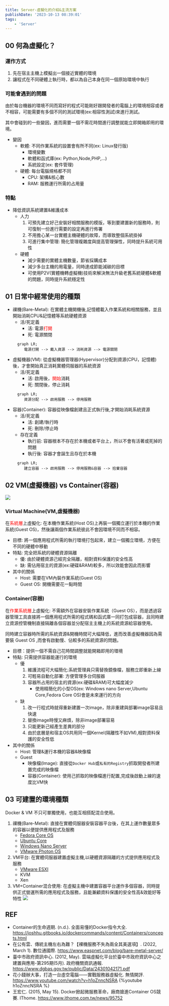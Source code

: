 ```yaml
---
title: Server-虛擬化的介紹&主流方案
publishDate: '2023-10-13 08:39:01'
tags: 
    - 'Server'
---
```

## 00 何為虛擬化？
### 運作方式
1. 先在宿主主機上模擬出一個接近實體的環境
2. 讓程式在不同硬體上執行時，都以為自己本身在同一個原始環境中執行
### 可能會遇到的問題
由於每台機器的環境不同而寫好的程式可能剛好跟開發者的電腦上的環境相容或者不相容，可能需要有多個不同的測試環境(ex:相容性測試)來進行測試。

其中會碰到的一些變因，進而需要一個不需花時間進行調整就能立即開箱即用的環境。

- 變因  
  * 軟體: 不同作業系統的設置會有所不同(ex: Linux發行版)
    * 環境變數
    * 軟體和函式庫(ex: Python,Node,PHP,...)
    * 系統設定(ex: 套件管理)
  * 硬體: 每台電腦規格都不同
    * CPU: 架構&核心數
    * RAM: 服務運行所需的占用量

### 特點
- 降低資訊系統建置&維護成本
  * 人力
    1. 可預先建立好己安裝好相關服務的模版，等到要建置新的服務時，則可復制一份進行需要的設定再進行佈署
    2. 不用擔心某一台實體主機硬體的故障，而導致整個系統掛掉
    3. 可進行集中管理: 簡化管理複雜度與提高管理彈性，同時提升系統可用性
  * 硬體
    * 減少需要的實體主機數量，節省採購成本
    * 減少多台主機的用電量，同時達成節能減碳的目標 
    * 可使用P2V(實體機轉虛擬機)技術來解決無法升級老舊系統硬體&軟體的問題，同時提升系統穩定性
<!--more-->

## 01 日常中經常使用的種類
- 祼機(Bare-Metal): 在實體主機開機後,記憶體載入作業系統和相關服務，並且開始消耗CPU&記憶體等系統硬體資源
  * 活/死定義
    * 活: 電源<font color=red>打開</font>
    * 死: 電源關閉
  ```mermaid
    graph LR;
       電源打開 --> 戴入資源 --> 消耗資源 --> 電源關閉
  ```
- 虛擬機器(VM): 從虛擬機器管理器(Hypervisor)分配到資源(CPU，記憶體)後，才會開始真正消耗實體伺服器的系統資源
  * 活/死定義
    * 活: 啟用後，<font color=red>開始</font>消耗
    * 死: 關閉後，停止消耗
  ```mermaid
    graph LR;
       資源分配 --> 啟用服務 --> 停用服務
  ```
- 容器(Container): 容器從映像檔創建且正式執行後,才開始消耗系統資源
  * 活/死定義
    * 活: 創建/執行時
    * 死: 刪除/停止時
  * 存在定義 
     * 執行前: 容器根本不存在於本機或者平台上，所以不會有活著或死掉的問題
     * 執行後: 容器才會誕生且存在於本機
  ```mermaid
    graph LR;
       建立容器 --> 啟用服務 --> 停用服務&容器 --> 拾棄容器
  ```

## 02 VM(虛擬機器) vs Container(容器)
![](https://i.imgur.com/WrvRUTd.png)

### Virtual Machine(VM,虛擬機器)
在<font color=red>系統層</font>上虛擬化: 在本機作業系統(Host OS)上再裝一個獨立運行於本機的作業系統(Guest OS)，然後讓兩個作業系統彼此不會因環境不同而不相容。

- 目標: 將一個應用程式所需的執行環境打包起來，建立一個獨立環境，方便在不同的硬體中移動
- 特點: 完全把系統的硬體資源隔離
  * 優: 由於硬體資源己經完全隔離，相對資料保護的安全性高
  * 缺: 需佔用宿主的資源(ex:硬碟&RAM)較多，所以效能會因此而影響
- 其中的關係
  * Host: 需要在VM內裝作業系統(Guest OS)
  * Guest OS: 開機需要花一點時間

### Container(容器)
在<font color=red>作業系統層</font>上虛擬化: 不需額外在容器安裝作業系統（Guest OS），而是透過容器管理工具直接將一個應用程式所需的程式碼和函式庫一同打包成容器，且同時建立資源控管機制直接隔離各個容器並分配宿主主機上的系統資源給容器使用。

同時建立容器時所需的系統資源&開機時間可大幅降低，進而改善虛擬機器因為需要裝 Guest OS ,而會有啟動慢、佔較多的系統資源的問題。

- 目標：提供一個不需自己花時間調整就能開箱即用的環境
- 特點: 只需提供容器能運行的環境
  * 優
    1. 維護流程可大幅簡化:系統管理員只需替換鏡像檔，服務立即重新上線
    2. 可輕易自動化部署: 方便管理多台伺服器
    3. 容器所占用的宿主的資源(ex:硬碟&RAM)可大幅度減少
       * 使用精簡化的小型OS(ex: Windows nano Server,Ubuntu Core,Fedora Core OS)會是未來運行的方向
  * 缺
    1. 改一行程式時就得重新建置一次image，除非重建與部署image容易且快速
    2. 替換image時慢又麻煩，除非image部署容易
    3. 只能更新己經產生差異的部分
    4. 由於底層是和宿主OS共用同一個Kernel(隔離性不如VM),相對資料保護的安全性低
- 其中的關係
  * Host: 管理&運行本機的容器&映像檔
  * Guest
    * 映像檔(Image): 直接從`Docker Hub`或`私有的Registry`抓取開發者所建置完成的映像檔
    * 容器(Container): 使用己抓取的映像檔進行配置,完成後啟動上線的速度比VM快

## 03 可建置的環境種類 
Docker & VM 不只可單獨使用，也能互相搭配混合使用。

1. 祼機(Bare-Metal): 直接在實體伺服器安裝容器平台後，在其上運作數量眾多的容器以便提供應用程式及服務
   * [Fedora Core OS](https://fedoraproject.org/coreos/)
   * [Ubuntu Core](https://ubuntu.com/core)
   * [Windows Nano Server](https://www.netadmin.com.tw/netadmin/zh-tw/feature/0AD8DFBB99D84786A1D13FCBE577F226)
   * [VMware Photon OS](https://vmware.github.io/photon/)
2. VM平台: 在實體伺服器建置虛擬主機,以硬體資源隔離的方式提供應用程式及服務
   * [VMware ESXI](https://www.vmware.com/tw/products/esxi-and-esx.html)
   * KVM
   * Xen
3. VM+Container混合使用: 在虛擬主機中建置容器平台運作多個容器，同時提供正式營運所需的應用程式及服務，且能兼顧資料保護的安全性高&效能好等特性
    ![](https://i.imgur.com/MSFVC3o.png)

## REF
- Container的生命週期. (n.d.). 全面易懂的Docker指令大全. https://joshhu.gitbooks.io/dockercommands/content/Containers/concepts.html
- 在公有雲、傳統主機左右為難？【裸機服務不失為兩全其美選項】. (2022, March 1). 數位通國際. https://www.easpnet.com/blog/bare-metal-server/
- 臺中市政府資訊中心. (2012, May). 雲端虛擬化平台於臺中市政府資訊中心之建置與應用-第295期(5月). 政府機關資訊通報. https://www.dgbas.gov.tw/public/Data/24301042171.pdf
- 花小錢辦大事，打造一台虛空電腦——實戰服務器虛擬化. 無情開評. https://www.youtube.com/watch?v=h1oZnncNSRA
  {%youtube h1oZnncNSRA %}
- 王宏仁. (2015, May 15). Docker掀起微服務革命，廠商搶進Container OS競賽. IThome. https://www.ithome.com.tw/news/95752